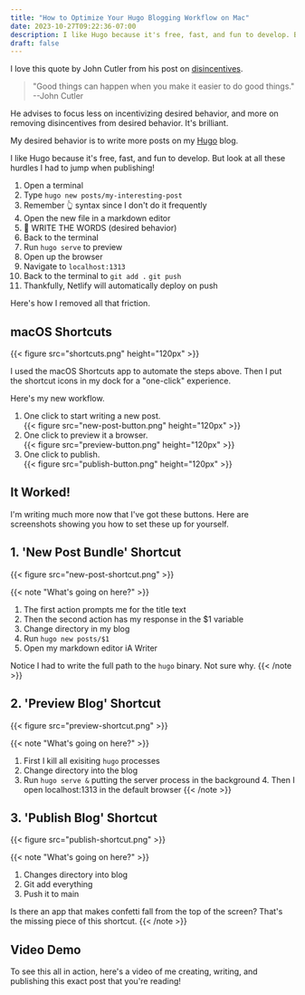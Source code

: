 ```yaml
---
title: "How to Optimize Your Hugo Blogging Workflow on Mac"
date: 2023-10-27T09:22:36-07:00
description: I like Hugo because it's free, fast, and fun to develop. But look at all these hurdles I had to jump when publishing!
draft: false
---
```


I love this quote by John Cutler from his post on [disincentives](https://cutlefish.substack.com/p/tbm-3752-disincentives).

> "Good things can happen when you make it easier to do good things." --John Cutler

He advises to focus less on incentivizing desired behavior, and more on removing disincentives from desired behavior. It's brilliant.

My desired behavior is to write more posts on my [Hugo](https://gohugo.io/) blog. 

I like Hugo because it's free, fast, and fun to develop. But look at all these hurdles I had to jump when publishing!

1. Open a terminal
2. Type `hugo new posts/my-interesting-post`
3. Remember 👆 syntax since I don't do it frequently
4. Open the new file in a markdown editor
5. 🌟 WRITE THE WORDS (desired behavior)
6. Back to the terminal
7. Run `hugo serve` to preview
8. Open up the browser
9. Navigate to `localhost:1313`
8. Back to the terminal to `git add .` `git push`
9. Thankfully, Netlify will automatically deploy on push

Here's how I removed all that friction.

## macOS Shortcuts

{{< figure src="shortcuts.png" height="120px" >}}

I used the macOS Shortcuts app to automate the steps above. Then I put the shortcut icons in my dock for a "one-click" experience.

Here's my new workflow.

1. One click to start writing a new post.\
{{< figure src="new-post-button.png" height="120px" >}}
2. One click to preview it a browser.\
{{< figure src="preview-button.png" height="120px" >}}
3. One click to publish.\
{{< figure src="publish-button.png" height="120px" >}}


## It Worked!

I'm writing much more now that I've got these buttons. Here are screenshots showing you how to set these up for yourself.

## 1. 'New Post Bundle' Shortcut

{{< figure src="new-post-shortcut.png" >}}

{{< note "What's going on here?" >}}
1. The first action prompts me for the title text
1. Then the second action has my response in the $1 variable
2. Change directory in my blog
3. Run `hugo new posts/$1`
4. Open my markdown editor iA Writer

Notice I had to write the full path to the `hugo` binary. Not sure why.
{{< /note >}}

## 2. 'Preview Blog' Shortcut

{{< figure src="preview-shortcut.png" >}}

{{< note "What's going on here?" >}}
1. First I kill all exisiting `hugo` processes
2. Change directory into the blog
3. Run `hugo serve &` putting the server process in the background
								4. Then I open localhost:1313 in the default browser
{{< /note >}}

## 3. 'Publish Blog' Shortcut

{{< figure src="publish-shortcut.png" >}}

{{< note "What's going on here?" >}}
1. Changes directory into blog
2. Git add everything
3. Push it to main

Is there an app that makes confetti fall from the top of the screen? That's the missing piece of this shortcut.
{{< /note >}}

## Video Demo

To see this all in action, here's a video of me creating, writing, and publishing this exact post that you're reading!